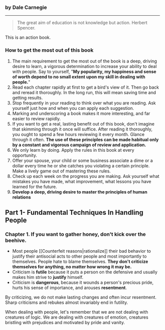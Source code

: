 ### by Dale Carnegie
---


> The great aim of education is not knowledge but action. Herbert Spencer.

This is an action book.

### How to get the most out of this book
1. The main requirement to get the most out of the book is a deep, driving desire to learn, a vigorous determination to increase your ability to deal with people. Say to yourself, "**My popularity, my happiness and sense of worth depend to no small extent upon my skill in dealing with people.**"
2. Read each chapter rapidly at first to get a bird's view of it. Then go back and reread it thoroughly. In the long run, this will mean saving time and getting results.
3. Stop frequently in your reading to think over what you are reading. Ask yourself just how and when you can apply each suggestion.
4. Marking and underscoring a book makes it more interesting, and far easier to review rapidly.
5. If you want to get a real, lasting benefit out of this book, don't imagine that skimming through it once will suffice. After reading it thoroughly, you ought to spend a few hours reviewing it every month. Glance through it often. **The use of these principles can be made habitual only by a constant and vigorous campaign of review and application.** 
6. We only learn by doing. Apply the rules in this book at every opportunity.
7. Offer your spouse, your child or some business associate a dime or a dollar every time he or she catches you violating a certain principle. Make a lively game out of mastering these rules.
8. Check up each week on the progress you are making. Ask yourself what mistakes you have made, what improvement, what lessons you have learned for the future.
9. **Develop a deep, driving desire to master the principles of human relations**

## Part 1- Fundamental Techniques In Handling People
### Chapter 1. If you want to gather honey, don't kick over the beehive.
- Most people [[Counterfeit reasons|rationalize]] their bad behavior to justify their antisocial acts to other people and most importantly to themselves. People hate to blame themselves. **They don't criticize themselves for anything, no matter how wrong it may be.**
- Criticism is **futile** because it puts a person on the defensive and usually makes him strive to **justify** himself. 
- Criticism is **dangerous**, because it wounds a person's precious pride, hurts his sense of importance, and arouses **resentment**.

By criticizing, we do not make lasting changes and often incur resentment. Sharp criticisms and rebukes almost invariably end in futility. 

When dealing with people, let's remember that we are not dealing with creatures of logic. We are dealing with creatures of emotion, creatures bristling with prejudices and motivated by pride and vanity.